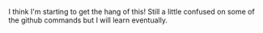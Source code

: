 I think I'm starting to get the hang of this!
Still a little confused on some of the github commands but I will learn eventually. 
